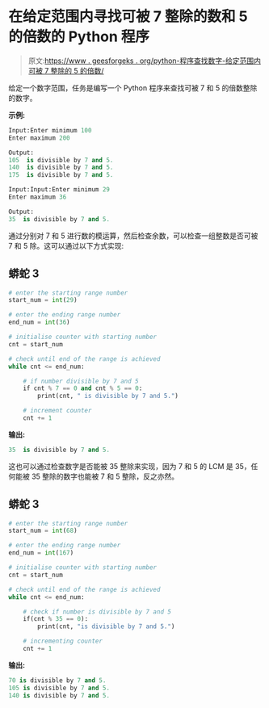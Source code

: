# 在给定范围内寻找可被 7 整除的数和 5 的倍数的 Python 程序

> 原文:[https://www . geesforgeks . org/python-程序查找数字-给定范围内可被 7 整除的 5 的倍数/](https://www.geeksforgeeks.org/python-program-to-find-numbers-divisible-by-7-and-multiple-of-5-in-a-given-range/)

给定一个数字范围，任务是编写一个 Python 程序来查找可被 7 和 5 的倍数整除的数字。

**示例:**

```py
Input:Enter minimum 100
Enter maximum 200

Output:
105  is divisible by 7 and 5.
140  is divisible by 7 and 5.
175  is divisible by 7 and 5.

Input:Input:Enter minimum 29
Enter maximum 36

Output:
35  is divisible by 7 and 5.
```

通过分别对 7 和 5 进行数的模运算，然后检查余数，可以检查一组整数是否可被 7 和 5 除。这可以通过以下方式实现:

## 蟒蛇 3

```py
# enter the starting range number
start_num = int(29)

# enter the ending range number
end_num = int(36)

# initialise counter with starting number
cnt = start_num

# check until end of the range is achieved
while cnt <= end_num:

    # if number divisible by 7 and 5
    if cnt % 7 == 0 and cnt % 5 == 0:
        print(cnt, " is divisible by 7 and 5.")

    # increment counter
    cnt += 1
```

**输出:**

```py
35  is divisible by 7 and 5.
```

这也可以通过检查数字是否能被 35 整除来实现，因为 7 和 5 的 LCM 是 35，任何能被 35 整除的数字也能被 7 和 5 整除，反之亦然。

## 蟒蛇 3

```py
# enter the starting range number
start_num = int(68)

# enter the ending range number
end_num = int(167)

# initialise counter with starting number
cnt = start_num

# check until end of the range is achieved
while cnt <= end_num:

    # check if number is divisible by 7 and 5
    if(cnt % 35 == 0):
        print(cnt, "is divisible by 7 and 5.")

    # incrementing counter
    cnt += 1
```

**输出:**

```py
70 is divisible by 7 and 5.
105 is divisible by 7 and 5.
140 is divisible by 7 and 5.
```